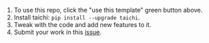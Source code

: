 1. To use this repo, click the "use this template" green button above.
2. Install taichi: `pip install --upgrade taichi`.
3. Tweak with the code and add new features to it.
4. Submit your work in this [issue](https://github.com/taichi-dev/cloth-simulation-homework/issues/1).
